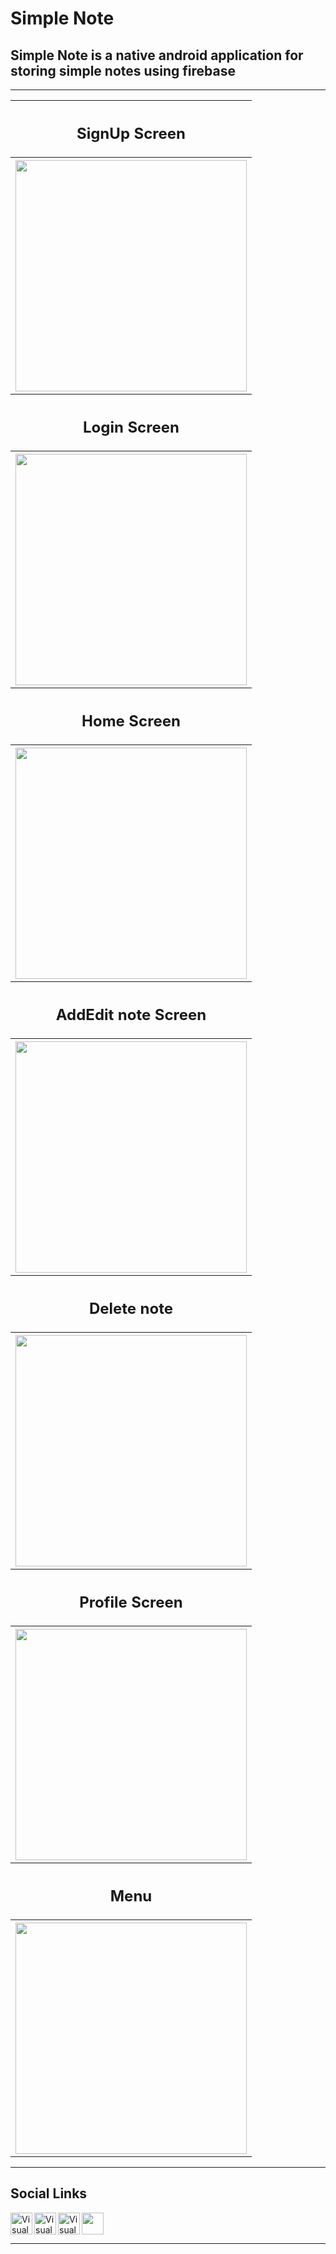 # Simple Note

## Simple Note  is a native android application for storing simple notes using firebase

---

<table style="width:100%" >
  
  <tr> 
   <th>   <h2>SignUp Screen</h2>   </th> 
  <tr/>
  <tr>
    <th><img src="images/1.signUp.jpg"  width="370"></th>
  </tr>
  

  <tr>  
   <th>   <h2>Login Screen</h2> </th>
  <tr/>
  <tr>
   <th><img src="images/2.login.jpg"  width="370"></th>
  </tr>
  
  
  <tr>  
   <th>   <h2>Home Screen</h2> </th>
  <tr/>
  <tr>
   <th><img src="images/3.home.jpg"  width="370"></th>
  </tr>
  
  
  <tr>  
   <th>   <h2>AddEdit note Screen</h2> </th>
  <tr/>
  <tr>
   <th><img src="images/4.addEditNote.jpg"  width="370"></th>
  </tr>
  
    
  <tr>  
   <th>   <h2>Delete note</h2> </th>
  <tr/>
  <tr>
   <th><img src="images/5.deleteNote.jpg"  width="370"></th>
  </tr>
  
 
  <tr>  
   <th>   <h2>Profile Screen</h2> </th>
  <tr/>
  <tr>
   <th><img src="images/6.profile.jpg"  width="370"></th>
  </tr>
  
   
   
  <tr>  
   <th>   <h2>Menu</h2> </th>
  <tr/>
  <tr>
   <th><img src="images/7.menu.jpg"  width="370"></th>
  </tr>

  
</table>

---
## Social Links 

<a href="https://www.linkedin.com/in/amr-alshenawy">
<img align="left" alt="Visual Studio Code" width="35px" src="https://image.flaticon.com/icons/png/128/1409/1409945.png" />
</a> 
 <a href="https://www.facebook.com/eng.amr.alshenawy">
<img align="left" alt="Visual Studio Code" width="35px" src="https://image.flaticon.com/icons/png/128/1409/1409943.png" />
  </a>
  
   <a href="https://wa.me/+201067316151">
<img align="left" alt="Visual Studio Code" width="35px" src="https://image.flaticon.com/icons/png/128/220/220236.png" />
  </a>
  
<a href="https://www.youtube.com/channel/UCbI1TeHt3OSKZyNBcgknVNg">
<img width="35" src="https://image.flaticon.com/icons/png/128/187/187209.png" />
  </a>

---

